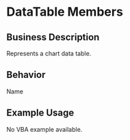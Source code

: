 # DataTable Members

## Business Description
Represents a chart data table.

## Behavior
Name

## Example Usage
No VBA example available.